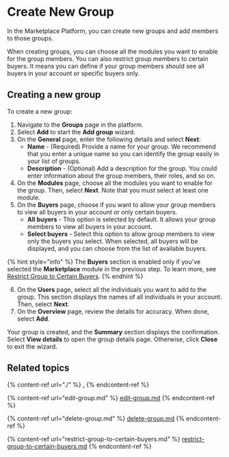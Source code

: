 # Create New Group

In the Marketplace Platform, you can create new groups and add members to those groups.

When creating groups, you can choose all the modules you want to enable for the group members. You can also restrict group members to certain buyers. It means you can define if your group members should see all buyers in your account or specific buyers only.&#x20;

## Creating a new group

To create a new group:

1. Navigate to the **Groups** page in the platform.&#x20;
2. Select **Add** to start the **Add group** wizard.
3. On the **General** page, enter the following details and select **Next**:
   * **Name** - (Required) Provide a name for your group. We recommend that you enter a unique name so you can identify the group easily in your list of groups.
   * **Description** - (Optional) Add a description for the group. You could enter information about the group members, their roles, and so on. &#x20;
4. On the **Modules** page, choose all the modules you want to enable for the group. Then, select **Next**. Note that you must select at least one module.
5. On the **Buyers** page, choose if you want to allow your group members to view all buyers in your account or only certain buyers.&#x20;
   * **All buyers** - This option is selected by default. It allows your group members to view all buyers in your account.
   * **Select buyers** - Select this option to allow group members to view only the buyers you select. When selected, all buyers will be displayed, and you can choose from the list of available buyers.

{% hint style="info" %}
The **Buyers** section is enabled only if you've selected the **Marketplace** module in the previous step. To learn more, see [Restrict Group to Certain Buyers](restrict-group-to-certain-buyers.md).
{% endhint %}

6. On the **Users** page, select all the individuals you want to add to the group. This section displays the names of all individuals in your account. Then, select **Next**.&#x20;
7. On the **Overview** page, review the details for accuracy. When done, select **Add**.&#x20;

Your group is created, and the **Summary** section displays the confirmation. Select **View details** to open the group details page. Otherwise, click **Close** to exit the wizard.

## Related topics

{% content-ref url="./" %}
[.](./)
{% endcontent-ref %}

{% content-ref url="edit-group.md" %}
[edit-group.md](edit-group.md)
{% endcontent-ref %}

{% content-ref url="delete-group.md" %}
[delete-group.md](delete-group.md)
{% endcontent-ref %}

{% content-ref url="restrict-group-to-certain-buyers.md" %}
[restrict-group-to-certain-buyers.md](restrict-group-to-certain-buyers.md)
{% endcontent-ref %}
